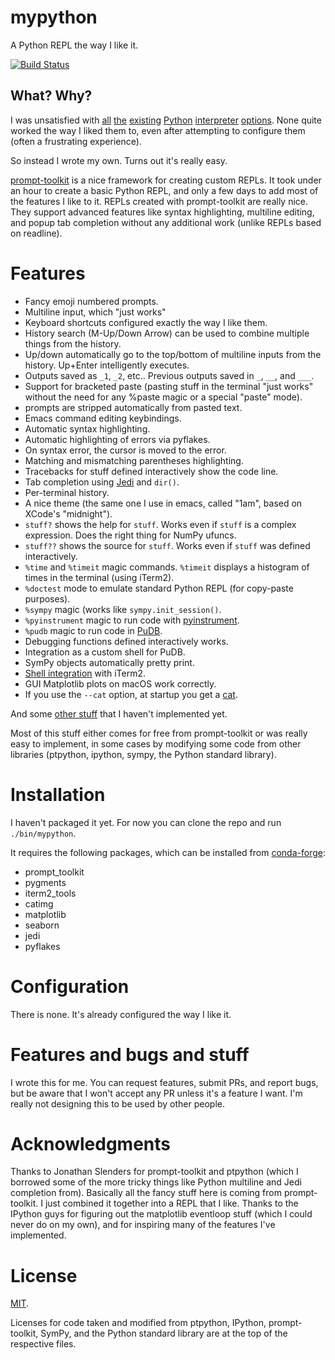 # mypython

A Python REPL the way I like it.

[![Build Status](https://travis-ci.org/asmeurer/mypython.svg?branch=master)](https://travis-ci.org/asmeurer/mypython)

## What? Why?

I was unsatisfied
with
[all](https://ipython.readthedocs.io/en/stable/whatsnew/version4.html) [the](https://ipython.readthedocs.io/en/stable/whatsnew/version5.html) [existing](https://github.com/jonathanslenders/ptpython) [Python](http://xon.sh/) [interpreter](https://bpython-interpreter.org/) [options](https://docs.python.org/3.6/tutorial/interpreter.html).
None quite worked the way I liked them to, even after attempting to configure
them (often a frustrating experience).

So instead I wrote my own. Turns out it's really easy.

[prompt-toolkit](https://python-prompt-toolkit.readthedocs.io/en/latest/) is a
nice framework for creating custom REPLs. It took under an hour to create a
basic Python REPL, and only a few days to add most of the features I like to
it. REPLs created with prompt-toolkit are really nice. They support advanced
features like syntax highlighting, multiline editing, and popup tab completion
without any additional work (unlike REPLs based on readline).

# Features

- Fancy emoji numbered prompts.
- Multiline input, which "just works"
- Keyboard shortcuts configured exactly the way I like them.
- History search (M-Up/Down Arrow) can be used to combine multiple things from
  the history.
- Up/down automatically go to the top/bottom of multiline inputs from the
  history. Up+Enter intelligently executes.
- Outputs saved as `_1`, `_2`, etc.. Previous outputs saved in `_`, `__`, and
  `___`.
- Support for bracketed paste (pasting stuff in the terminal "just works"
  without the need for any %paste magic or a special "paste" mode).
- prompts are stripped automatically from pasted text.
- Emacs command editing keybindings.
- Automatic syntax highlighting.
- Automatic highlighting of errors via pyflakes.
- On syntax error, the cursor is moved to the error.
- Matching and mismatching parentheses highlighting.
- Tracebacks for stuff defined interactively show the code line.
- Tab completion using [Jedi](https://github.com/davidhalter/jedi) and `dir()`.
- Per-terminal history.
- A nice theme (the same one I use in emacs, called "1am", based on XCode's
  "midnight").
- `stuff?` shows the help for `stuff`. Works even if `stuff` is a complex
  expression. Does the right thing for NumPy ufuncs.
- `stuff??` shows the source for `stuff`. Works even if `stuff` was defined
  interactively.
- `%time` and `%timeit` magic commands. `%timeit` displays a histogram of
  times in the terminal (using iTerm2).
- `%doctest` mode to emulate standard Python REPL (for copy-paste purposes).
- `%sympy` magic (works like `sympy.init_session()`.
- `%pyinstrument` magic to run code with
  [pyinstrument](https://github.com/joerick/pyinstrument).
- `%pudb` magic to run code in [PuDB](https://documen.tician.de/pudb/).
- Debugging functions defined interactively works.
- Integration as a custom shell for PuDB.
- SymPy objects automatically pretty print.
- [Shell integration](https://www.iterm2.com/documentation-shell-integration.html) with iTerm2.
- GUI Matplotlib plots on macOS work correctly.
- If you use the `--cat` option, at startup you get a [cat](https://github.com/asmeurer/catimg).

And some [other stuff](TODO.md) that I haven't implemented yet.

Most of this stuff either comes for free from prompt-toolkit or was really easy
to implement, in some cases by modifying some code from other libraries
(ptpython, ipython, sympy, the Python standard library).

# Installation

I haven't packaged it yet. For now you can clone the repo and run
`./bin/mypython`.

It requires the following packages, which can be installed
from [conda-forge](https://conda-forge.github.io/):

- prompt_toolkit
- pygments
- iterm2_tools
- catimg
- matplotlib
- seaborn
- jedi
- pyflakes

# Configuration

There is none. It's already configured the way I like it.

# Features and bugs and stuff

I wrote this for me. You can request features, submit PRs, and report bugs,
but be aware that I won't accept any PR unless it's a feature I want. I'm
really not designing this to be used by other people.

# Acknowledgments

Thanks to Jonathan Slenders for prompt-toolkit and ptpython (which I borrowed
some of the more tricky things like Python multiline and Jedi completion
from). Basically all the fancy stuff here is coming from prompt-toolkit. I
just combined it together into a REPL that I like. Thanks to the IPython guys
for figuring out the matplotlib eventloop stuff (which I could never do on my
own), and for inspiring many of the features I've implemented.

# License

[MIT](LICENSE.md).

Licenses for code taken and modified from ptpython, IPython, prompt-toolkit,
SymPy, and the Python standard library are at the top of the respective files.
